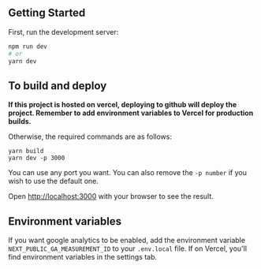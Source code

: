 ## Getting Started

First, run the development server:

```bash
npm run dev
# or
yarn dev
```

## To build and deploy

**If this project is hosted on vercel, deploying to github will deploy the project. Remember to add environment variables to Vercel for production builds.**

Otherwise, the required commands are as follows:

```
yarn build
yarn dev -p 3000
```

You can use any port you want. You can also remove the `-p number` if you wish to use the default one.

Open [http://localhost:3000](http://localhost:3000) with your browser to see the result.

## Environment variables

If you want google analytics to be enabled, add the environment variable `NEXT_PUBLIC_GA_MEASUREMENT_ID` to your `.env.local` file. If on Vercel, you'll find environment variables in the settings tab.
